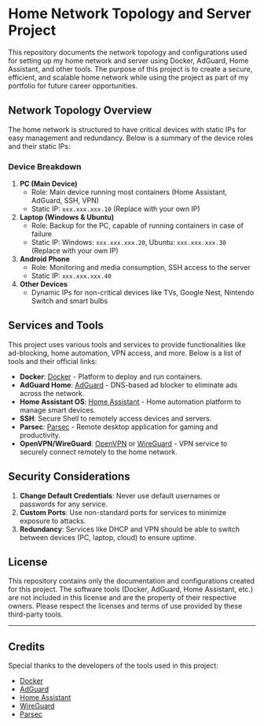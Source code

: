 # Home Network Topology and Server Project

This repository documents the network topology and configurations used for setting up my home network and server using Docker, AdGuard, Home Assistant, and other tools. The purpose of this project is to create a secure, efficient, and scalable home network while using the project as part of my portfolio for future career opportunities.

## Network Topology Overview

The home network is structured to have critical devices with static IPs for easy management and redundancy. Below is a summary of the device roles and their static IPs:

### Device Breakdown
1. **PC (Main Device)**
   - Role: Main device running most containers (Home Assistant, AdGuard, SSH, VPN)
   - Static IP: `xxx.xxx.xxx.10` (Replace with your own IP)
2. **Laptop (Windows & Ubuntu)**
   - Role: Backup for the PC, capable of running containers in case of failure
   - Static IP: Windows: `xxx.xxx.xxx.20`, Ubuntu: `xxx.xxx.xxx.30` (Replace with your own IP)
3. **Android Phone**
   - Role: Monitoring and media consumption, SSH access to the server
   - Static IP: `xxx.xxx.xxx.40`
4. **Other Devices**
   - Dynamic IPs for non-critical devices like TVs, Google Nest, Nintendo Switch and smart bulbs

## Services and Tools

This project uses various tools and services to provide functionalities like ad-blocking, home automation, VPN access, and more. Below is a list of tools and their official links:

- **Docker**: [Docker](https://www.docker.com/) - Platform to deploy and run containers.
- **AdGuard Home**: [AdGuard](https://adguard.com/) - DNS-based ad blocker to eliminate ads across the network.
- **Home Assistant OS**: [Home Assistant](https://www.home-assistant.io/) - Home automation platform to manage smart devices.
- **SSH**: Secure Shell to remotely access devices and servers.
- **Parsec**: [Parsec](https://parsec.app/) - Remote desktop application for gaming and productivity.
- **OpenVPN/WireGuard**: [OpenVPN](https://openvpn.net/) or [WireGuard](https://www.wireguard.com/) - VPN service to securely connect remotely to the home network.

## Security Considerations

1. **Change Default Credentials**: Never use default usernames or passwords for any service.
2. **Custom Ports**: Use non-standard ports for services to minimize exposure to attacks.
3. **Redundancy**: Services like DHCP and VPN should be able to switch between devices (PC, laptop, cloud) to ensure uptime.

## License

This repository contains only the documentation and configurations created for this project. The software tools (Docker, AdGuard, Home Assistant, etc.) are not included in this license and are the property of their respective owners. Please respect the licenses and terms of use provided by these third-party tools.

---

## Credits
Special thanks to the developers of the tools used in this project:
- [Docker](https://www.docker.com/)
- [AdGuard](https://adguard.com/)
- [Home Assistant](https://www.home-assistant.io/)
- [WireGuard](https://www.wireguard.com/)
- [Parsec](https://parsec.app/)


